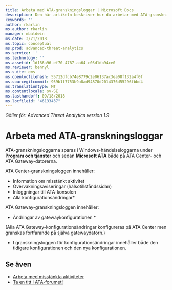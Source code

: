 ```yaml
---
title: Arbeta med ATA-granskningsloggar | Microsoft Docs
description: Den här artikeln beskriver hur du arbetar med ATA-granskningsloggar i Windows-händelseloggen.
keywords: ''
author: rkarlin
ms.author: rkarlin
manager: mbaldwin
ms.date: 3/21/2018
ms.topic: conceptual
ms.prod: advanced-threat-analytics
ms.service: ''
ms.technology: ''
ms.assetid: 1d186a96-ef70-4787-aa64-c03d1db94ce0
ms.reviewer: bennyl
ms.suite: ems
ms.openlocfilehash: 55712dfcb74e8779c2e06137ac3ea08f132a4f0f
ms.sourcegitcommit: 959b1f7753b9a8ad94870d2014376d55296fbbd4
ms.translationtype: MT
ms.contentlocale: sv-SE
ms.lasthandoff: 09/18/2018
ms.locfileid: "46133437"
---
```

*Gäller för: Advanced Threat Analytics version 1.9*

# <a name="working-with-ata-audit-logs"></a>Arbeta med ATA-granskningsloggar

ATA-granskningsloggarna sparas i Windows-händelseloggarna under **Program och tjänster** och sedan **Microsoft ATA** både på ATA Center- och ATA Gateway-datorerna.

ATA Center-granskningsloggen innehåller:
-   Information om misstänkt aktivitet
-   Övervakningsaviseringar (hälsotillståndssidan)
-   Inloggningar till ATA-konsolen
-   Alla konfigurationsändringar*

ATA Gateway-granskningsloggen innehåller:
-   Ändringar av gatewaykonfigurationen * 

(Alla ATA Gateway-konfigurationsändringar konfigureras på ATA Center men granskas fortfarande på själva gatewaydatorn.)

* I granskningsloggen för konfigurationsändringar innehåller både den tidigare konfigurationen och den nya konfigurationen.


## <a name="see-also"></a>Se även
- [Arbeta med misstänkta aktiviteter](working-with-suspicious-activities.md)
- [Ta en titt i ATA-forumet!](https://social.technet.microsoft.com/Forums/security/home?forum=mata)
